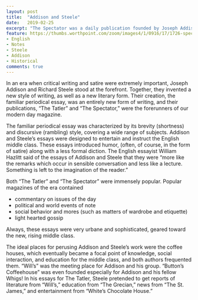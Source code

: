 ```yaml
---
layout: post
title:  "Addison and Steele"
date:   2019-02-25
excerpt: "The Spectator was a daily publication founded by Joseph Addison and Richard Steele in England, lasting from 1711 to 1712. Each "paper", or "number", was approximately 2,500 words long, and the original run consisted of 555 numbers, beginning on 1 March 1711. These were collected into seven volumes."
feature: https://thumbs.worthpoint.com/zoom/images4/1/0916/17/1726-spectator-addison-steele-full_1_8aa59e03d56e409e7eba62af6000a3cb.jpg
- English
- Notes
- Steele
- Addison
- Historical
comments: true
---
```



In an era when critical writing and satire were extremely important, Joseph Addison
and Richard Steele stood at the forefront. Together, they invented a new style of
writing, as well as a new literary form. Their creation, the familiar periodical essay, was an entirely new form of writing, and their publications, “The Tatler” and “The Spectator,” were the forerunners of our modern day magazine.  

The familiar periodical essay was characterized by its brevity (shortness) and
discursive (rambling) style, covering a wide range of subjects. Addison and Steele’s
essays were designed to entertain and instruct the English middle class. These
essays introduced humor, (often, of course, in the form of satire) along with a less
formal diction. The English essayist William Hazlitt said of the essays of Addison and Steele that they were “more like the remarks which occur in sensible conversation and less like a lecture. Something is left to the imagination of the reader.”  

Both “The Tatler” and “The Spectator” were immensely popular. Popular magazines of
the era contained
- commentary on issues of the day
- political and world events of note
- social behavior and mores (such as matters of wardrobe and etiquette)
- light hearted gossip


Always, these essays were very urbane and sophisticated, geared toward the new,
rising middle class.


The ideal places for perusing Addison and Steele’s work were the coffee houses,
which eventually became a focal point of knowledge, social interaction, and education for the middle class, and both authors frequented them. “Will’s” was the meeting place for Addison and his group. “Button’s Coffeehouse” was even founded especially for Addison and his fellow Whigs! In his essays for The Tatler, Steele pretended to get reports of literature from “Will’s,” education from “The Grecian,” news from “The St. James,” and entertainment from “White’s Chocolate House.”